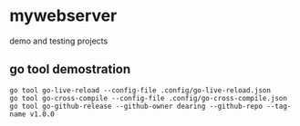 # mywebserver

demo and testing projects

## go tool demostration
```
go tool go-live-reload --config-file .config/go-live-reload.json
go tool go-cross-compile --config-file .config/go-cross-compile.json
go tool go-github-release --github-owner dearing --github-repo --tag-name v1.0.0
```